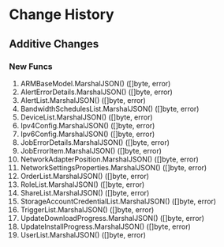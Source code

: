# Change History

## Additive Changes

### New Funcs

1. ARMBaseModel.MarshalJSON() ([]byte, error)
1. AlertErrorDetails.MarshalJSON() ([]byte, error)
1. AlertList.MarshalJSON() ([]byte, error)
1. BandwidthSchedulesList.MarshalJSON() ([]byte, error)
1. DeviceList.MarshalJSON() ([]byte, error)
1. Ipv4Config.MarshalJSON() ([]byte, error)
1. Ipv6Config.MarshalJSON() ([]byte, error)
1. JobErrorDetails.MarshalJSON() ([]byte, error)
1. JobErrorItem.MarshalJSON() ([]byte, error)
1. NetworkAdapterPosition.MarshalJSON() ([]byte, error)
1. NetworkSettingsProperties.MarshalJSON() ([]byte, error)
1. OrderList.MarshalJSON() ([]byte, error)
1. RoleList.MarshalJSON() ([]byte, error)
1. ShareList.MarshalJSON() ([]byte, error)
1. StorageAccountCredentialList.MarshalJSON() ([]byte, error)
1. TriggerList.MarshalJSON() ([]byte, error)
1. UpdateDownloadProgress.MarshalJSON() ([]byte, error)
1. UpdateInstallProgress.MarshalJSON() ([]byte, error)
1. UserList.MarshalJSON() ([]byte, error)

